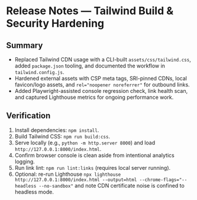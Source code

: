 # Release Notes — Tailwind Build & Security Hardening

## Summary

- Replaced Tailwind CDN usage with a CLI-built `assets/css/tailwind.css`, added `package.json` tooling, and documented the workflow in `tailwind.config.js`.
- Hardened external assets with CSP meta tags, SRI-pinned CDNs, local favicon/logo assets, and `rel="noopener noreferrer"` for outbound links.
- Added Playwright-assisted console regression check, link health scan, and captured Lighthouse metrics for ongoing performance work.

## Verification

1. Install dependencies: `npm install`.
2. Build Tailwind CSS: `npm run build:css`.
3. Serve locally (e.g., `python -m http.server 8000`) and load `http://127.0.0.1:8000/index.html`.
4. Confirm browser console is clean aside from intentional analytics logging.
5. Run link lint: `npm run lint:links` (requires local server running).
6. Optional: re-run Lighthouse `npx lighthouse http://127.0.0.1:8000/index.html --output=html --chrome-flags="--headless --no-sandbox"` and note CDN certificate noise is confined to headless mode.
